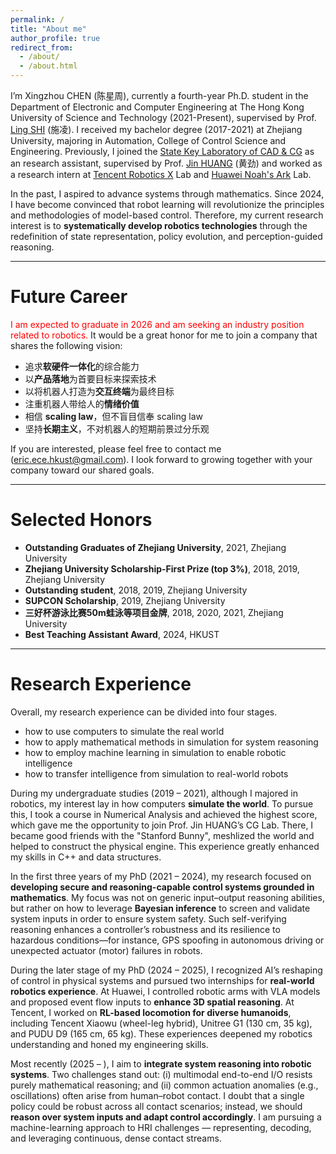 ```yaml
---
permalink: /
title: "About me"
author_profile: true
redirect_from: 
  - /about/
  - /about.html
---
```


I’m Xingzhou CHEN (陈星周), currently a fourth-year Ph.D. student in the Department of Electronic and Computer Engineering at The Hong Kong University of Science and Technology (2021-Present), supervised by Prof. [Ling SHI](https://eesling.home.ece.ust.hk/) (施凌). I received my bachelor degree (2017-2021) at Zhejiang University, majoring in Automation, College of Control Science and Engineering. Previously, I joined the [State Key Laboratory of CAD & CG](http://www.cad.zju.edu.cn/) as an research assistant, supervised by Prof. [Jin HUANG](http://www.cad.zju.edu.cn/home/hj/index.xml) (黄劲) and worked as a research intern at [Tencent Robotics X](https://roboticsx.tencent.com/#/) Lab and [Huawei Noah's Ark](http://dev3.noahlab.com.hk/) Lab.

In the past, I aspired to advance systems through mathematics. Since 2024, I have become convinced that robot learning will revolutionize the principles and methodologies of model-based control. Therefore, my current research interest is to **systematically develop robotics technologies** through the redefinition of state representation, policy evolution, and perception-guided reasoning.

- - - - - - - - - - -

Future Career
======
<font color="red">I am expected to graduate in 2026 and am seeking an industry position related to robotics.</font>  It would be a great honor for me to join a company that shares the following vision:

 - 追求**软硬件一体化**的综合能力
 - 以**产品落地**为首要目标来探索技术
 - 以将机器人打造为**交互终端**为最终目标
 - 注重机器人带给人的**情绪价值**
 - 相信 **scaling law**，但不盲目信奉 scaling law
 - 坚持**长期主义**，不对机器人的短期前景过分乐观
 
If you are interested, please feel free to contact me ([eric.ece.hkust@gmail.com](mailto:eric.ece.hkust@gmail.com)). I look forward to growing together with your company toward our shared goals.

- - - - - - - - - - -

Selected Honors
======
 - **Outstanding Graduates of Zhejiang University**, 2021, Zhejiang University
 - **Zhejiang University Scholarship-First Prize (top 3%)**, 2018, 2019, Zhejiang University
 - **Outstanding student**, 2018, 2019, Zhejiang University
 - **SUPCON Scholarship**, 2019, Zhejiang University
 - **三好杯游泳比赛50m蛙泳等项目金牌**, 2018, 2020, 2021, Zhejiang University
 - **Best Teaching Assistant Award**, 2024, HKUST

- - - - - - - - - - -

Research Experience
======
Overall, my research experience can be divided into four stages. 
 - how to use computers to simulate the real world
 - how to apply mathematical methods in simulation for system reasoning
 - how to employ machine learning in simulation to enable robotic intelligence
 - how to transfer intelligence from simulation to real-world robots

During my undergraduate studies (2019 – 2021), although I majored in robotics, my interest lay in how computers **simulate the world**. To pursue this, I took a course in Numerical Analysis and achieved the highest score, which gave me the opportunity to join Prof. Jin HUANG’s CG Lab. There, I became good friends with the "Stanford Bunny", meshlized the world and helped to construct the physical engine. This experience greatly enhanced my skills in C++ and data structures.

In the first three years of my PhD (2021 – 2024), my research focused on **developing secure and reasoning-capable control systems grounded in mathematics**. My focus was not on generic input–output reasoning abilities, but rather on how to leverage **Bayesian inference** to screen and validate system inputs in order to ensure system safety. Such self-verifying reasoning enhances a controller’s robustness and its resilience to hazardous conditions—for instance, GPS spoofing in autonomous driving or unexpected actuator (motor) failures in robots.

During the later stage of my PhD (2024 – 2025), I recognized AI’s reshaping of control in physical systems and pursued two internships for **real-world robotics experience**. At Huawei, I controlled robotic arms with VLA models and proposed event flow inputs to **enhance 3D spatial reasoning**. At Tencent, I worked on **RL-based locomotion for diverse humanoids**, including Tencent Xiaowu (wheel-leg hybrid), Unitree G1 (130 cm, 35 kg), and PUDU D9 (165 cm, 65 kg). These experiences deepened my robotics understanding and honed my engineering skills.

Most recently (2025 – ), I aim to **integrate system reasoning into robotic systems**. Two challenges stand out: (i) multimodal end-to-end I/O resists purely mathematical reasoning; and (ii) common actuation anomalies (e.g., oscillations) often arise from human–robot contact. I doubt that a single policy could be robust across all contact scenarios; instead, we should **reason over system inputs and adapt control accordingly**. I am pursuing a machine-learning approach to HRI challenges — representing, decoding, and leveraging continuous, dense contact streams.


